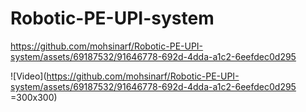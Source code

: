 # Robotic-PE-UPI-system


https://github.com/mohsinarf/Robotic-PE-UPI-system/assets/69187532/91646778-692d-4dda-a1c2-6eefdec0d295

![Video](https://github.com/mohsinarf/Robotic-PE-UPI-system/assets/69187532/91646778-692d-4dda-a1c2-6eefdec0d295 =300x300)


